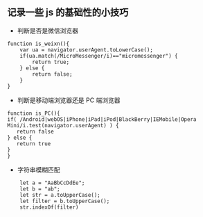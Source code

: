 ## 记录一些 js 的基础性的小技巧

- 判断是否是微信浏览器

```
function is_weixn(){
    var ua = navigator.userAgent.toLowerCase();
    if(ua.match(/MicroMessenger/i)=="micromessenger") {
        return true;
    } else {
        return false;
    }
}
```

- 判断是移动端浏览器还是 PC 端浏览器

```
function is_PC(){
if( /Android|webOS|iPhone|iPad|iPod|BlackBerry|IEMobile|Opera Mini/i.test(navigator.userAgent) ) {
   return false
} else {
   return true
}
}
```

- 字符串模糊匹配

```
    let a = "AaBbCcDdEe";
    let b = "ab";
    let str = a.toUpperCase();
    let filter = b.toUpperCase();
    str.indexOf(filter)
```
